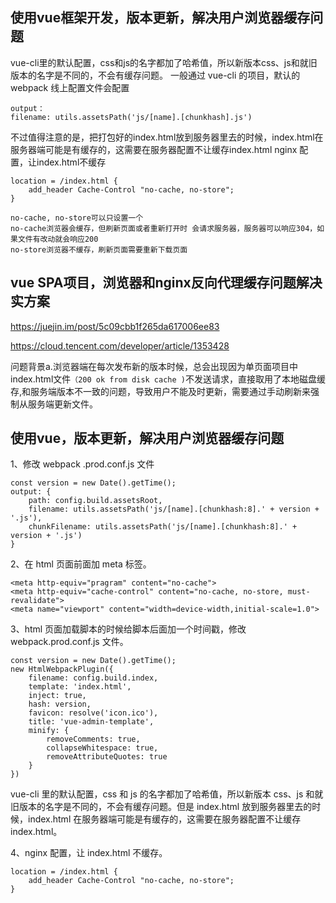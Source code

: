 ## 使用vue框架开发，版本更新，解决用户浏览器缓存问题

vue-cli里的默认配置，css和js的名字都加了哈希值，所以新版本css、js和就旧版本的名字是不同的，不会有缓存问题。
一般通过 vue-cli 的项目，默认的 webpack 线上配置文件会配置 

    output：
    filename: utils.assetsPath('js/[name].[chunkhash].js')
    
不过值得注意的是，把打包好的index.html放到服务器里去的时候，index.html在服务器端可能是有缓存的，这需要在服务器配置不让缓存index.html
nginx 配置，让index.html不缓存

```
location = /index.html {
    add_header Cache-Control "no-cache, no-store";
}
```

    no-cache, no-store可以只设置一个
    no-cache浏览器会缓存，但刷新页面或者重新打开时 会请求服务器，服务器可以响应304，如果文件有改动就会响应200
    no-store浏览器不缓存，刷新页面需要重新下载页面

## vue SPA项目，浏览器和nginx反向代理缓存问题解决实方案 

https://juejin.im/post/5c09cbb1f265da617006ee83

https://cloud.tencent.com/developer/article/1353428

问题背景a.浏览器端在每次发布新的版本时候，总会出现因为单页面项目中index.html文件`（200 ok from disk cache )`不发送请求，直接取用了本地磁盘缓存,和服务端版本不一致的问题，导致用户不能及时更新，需要通过手动刷新来强制从服务端更新文件。

## 使用vue，版本更新，解决用户浏览器缓存问题

1、修改 webpack .prod.conf.js 文件

    const version = new Date().getTime();
    output: {
        path: config.build.assetsRoot,
        filename: utils.assetsPath('js/[name].[chunkhash:8].' + version + '.js'),
        chunkFilename: utils.assetsPath('js/[name].[chunkhash:8].' + version + '.js')
    }

2、在 html 页面前面加 meta 标签。

    <meta http-equiv="pragram" content="no-cache">
    <meta http-equiv="cache-control" content="no-cache, no-store, must-revalidate">
    <meta name="viewport" content="width=device-width,initial-scale=1.0">

3、html 页面加载脚本的时候给脚本后面加一个时间戳，修改 webpack.prod.conf.js 文件。

    const version = new Date().getTime();
    new HtmlWebpackPlugin({
        filename: config.build.index,
        template: 'index.html',
        inject: true,
        hash: version,
        favicon: resolve('icon.ico'),
        title: 'vue-admin-template',
        minify: {
            removeComments: true,
            collapseWhitespace: true,
            removeAttributeQuotes: true
        }
    })

vue-cli 里的默认配置，css 和 js 的名字都加了哈希值，所以新版本 css、js 和就旧版本的名字是不同的，不会有缓存问题。但是 index.html 放到服务器里去的时候，index.html 在服务器端可能是有缓存的，这需要在服务器配置不让缓存 index.html。

4、nginx 配置，让 index.html 不缓存。

    location = /index.html {
        add_header Cache-Control "no-cache, no-store";
    }

